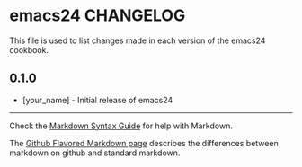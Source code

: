 emacs24 CHANGELOG
=================

This file is used to list changes made in each version of the emacs24 cookbook.

0.1.0
-----
- [your_name] - Initial release of emacs24

- - -
Check the [Markdown Syntax Guide](http://daringfireball.net/projects/markdown/syntax) for help with Markdown.

The [Github Flavored Markdown page](http://github.github.com/github-flavored-markdown/) describes the differences between markdown on github and standard markdown.
